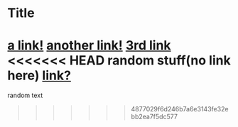 # Title

[a link!](https://something.com)
[another link!](some-page.html)
[3rd link](www.google.com)
<<<<<<< HEAD
random stuff(no link here)
[link?](facebook.com)
=======

random text
>>>>>>> 4877029f6d246b7a6e3143fe32ebb2ea7f5dc577
